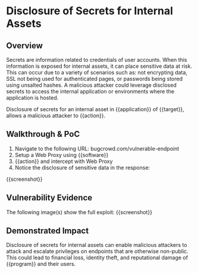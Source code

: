 # Disclosure of Secrets for Internal Assets

## Overview

Secrets are information related to credentials of user accounts. When this information is exposed for internal assets, it can place sensitive data at risk. This can occur due to a variety of scenarios such as: not encrypting data, SSL not being used for authenticated pages, or passwords being stored using unsalted hashes. A malicious attacker could leverage disclosed secrets to access the internal application or environments where the application is hosted.

Disclosure of secrets for an internal asset in {{application}} of {{target}}, allows a malicious attacker to {{action}}.

## Walkthrough & PoC

1. Navigate to the following URL: bugcrowd.com/vulnerable-endpoint
1. Setup a Web Proxy using {{software}}
1. {{action}} and intercept with Web Proxy
1. Notice the disclosure of sensitive data in the response:

{{screenshot}}

## Vulnerability Evidence

The following image(s) show the full exploit:
{{screenshot}}

## Demonstrated Impact

Disclosure of secrets for internal assets can enable malicious attackers to attack and escalate privileges on endpoints that are otherwise non-public. This could lead to financial loss, identity theft, and reputational damage of {{program}} and their users.
